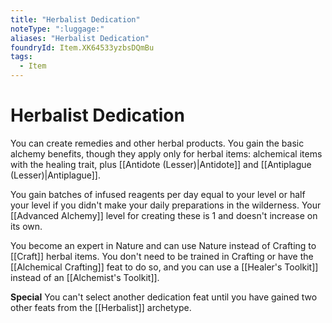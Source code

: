 ```yaml
---
title: "Herbalist Dedication"
noteType: ":luggage:"
aliases: "Herbalist Dedication"
foundryId: Item.XK64533yzbsDQmBu
tags:
  - Item
---
```


# Herbalist Dedication

You can create remedies and other herbal products. You gain the basic alchemy benefits, though they apply only for herbal items: alchemical items with the healing trait, plus [[Antidote (Lesser)|Antidote]] and [[Antiplague (Lesser)|Antiplague]].

You gain batches of infused reagents per day equal to your level or half your level if you didn't make your daily preparations in the wilderness. Your [[Advanced Alchemy]] level for creating these is 1 and doesn't increase on its own.

You become an expert in Nature and can use Nature instead of Crafting to [[Craft]] herbal items. You don't need to be trained in Crafting or have the [[Alchemical Crafting]] feat to do so, and you can use a [[Healer's Toolkit]] instead of an [[Alchemist's Toolkit]].

**Special** You can't select another dedication feat until you have gained two other feats from the [[Herbalist]] archetype.
